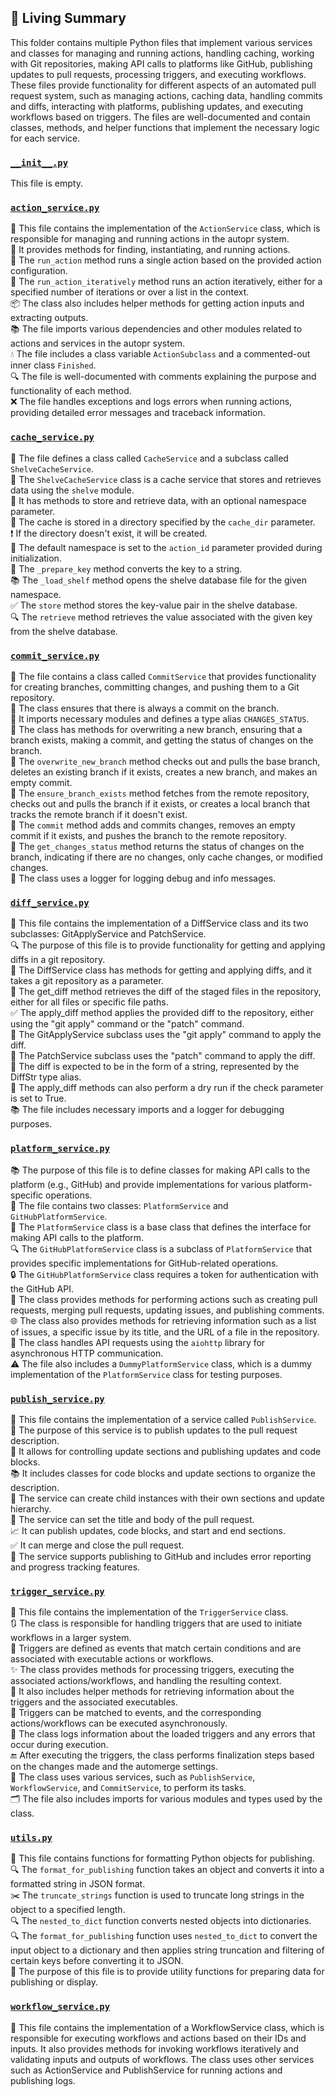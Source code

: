 

<!-- Living README Summary -->
## 🌳 Living Summary

This folder contains multiple Python files that implement various services and classes for managing and running actions, handling caching, working with Git repositories, making API calls to platforms like GitHub, publishing updates to pull requests, processing triggers, and executing workflows. These files provide functionality for different aspects of an automated pull request system, such as managing actions, caching data, handling commits and diffs, interacting with platforms, publishing updates, and executing workflows based on triggers. The files are well-documented and contain classes, methods, and helper functions that implement the necessary logic for each service.


### [`__init__.py`](https://github.com/raphael-francis/AutoPR-internal/blob/8cf698d23fdb1a01845892b342672c06864b2fba/./autopr/services/__init__.py)

This file is empty.  


### [`action_service.py`](https://github.com/raphael-francis/AutoPR-internal/blob/8cf698d23fdb1a01845892b342672c06864b2fba/./autopr/services/action_service.py)

📝 This file contains the implementation of the `ActionService` class, which is responsible for managing and running actions in the autopr system.  
🔧 It provides methods for finding, instantiating, and running actions.  
🔄 The `run_action` method runs a single action based on the provided action configuration.  
🔁 The `run_action_iteratively` method runs an action iteratively, either for a specified number of iterations or over a list in the context.  
📦 The class also includes helper methods for getting action inputs and extracting outputs.  
📚 The file imports various dependencies and other modules related to actions and services in the autopr system.  
💧 The file includes a class variable `ActionSubclass` and a commented-out inner class `Finished`.  
🔍 The file is well-documented with comments explaining the purpose and functionality of each method.  
❌ The file handles exceptions and logs errors when running actions, providing detailed error messages and traceback information.  


### [`cache_service.py`](https://github.com/raphael-francis/AutoPR-internal/blob/8cf698d23fdb1a01845892b342672c06864b2fba/./autopr/services/cache_service.py)

📝 The file defines a class called `CacheService` and a subclass called `ShelveCacheService`.  
📁 The `ShelveCacheService` class is a cache service that stores and retrieves data using the `shelve` module.  
💾 It has methods to store and retrieve data, with an optional namespace parameter.  
📂 The cache is stored in a directory specified by the `cache_dir` parameter.  
❗️ If the directory doesn't exist, it will be created.  
🔑 The default namespace is set to the `action_id` parameter provided during initialization.  
📝 The `_prepare_key` method converts the key to a string.  
📚 The `_load_shelf` method opens the shelve database file for the given namespace.  
✅ The `store` method stores the key-value pair in the shelve database.  
🔍 The `retrieve` method retrieves the value associated with the given key from the shelve database.  


### [`commit_service.py`](https://github.com/raphael-francis/AutoPR-internal/blob/8cf698d23fdb1a01845892b342672c06864b2fba/./autopr/services/commit_service.py)

📝 The file contains a class called `CommitService` that provides functionality for creating branches, committing changes, and pushing them to a Git repository.  
🔧 The class ensures that there is always a commit on the branch.  
📁 It imports necessary modules and defines a type alias `CHANGES_STATUS`.  
📜 The class has methods for overwriting a new branch, ensuring that a branch exists, making a commit, and getting the status of changes on the branch.  
🔄 The `overwrite_new_branch` method checks out and pulls the base branch, deletes an existing branch if it exists, creates a new branch, and makes an empty commit.  
🔄 The `ensure_branch_exists` method fetches from the remote repository, checks out and pulls the branch if it exists, or creates a local branch that tracks the remote branch if it doesn't exist.  
🔄 The `commit` method adds and commits changes, removes an empty commit if it exists, and pushes the branch to the remote repository.  
🔄 The `get_changes_status` method returns the status of changes on the branch, indicating if there are no changes, only cache changes, or modified changes.  
📜 The class uses a logger for logging debug and info messages.  


### [`diff_service.py`](https://github.com/raphael-francis/AutoPR-internal/blob/8cf698d23fdb1a01845892b342672c06864b2fba/./autopr/services/diff_service.py)

📝 This file contains the implementation of a DiffService class and its two subclasses: GitApplyService and PatchService.  
🔍 The purpose of this file is to provide functionality for getting and applying diffs in a git repository.  
🔧 The DiffService class has methods for getting and applying diffs, and it takes a git repository as a parameter.  
📁 The get_diff method retrieves the diff of the staged files in the repository, either for all files or specific file paths.  
✅ The apply_diff method applies the provided diff to the repository, either using the "git apply" command or the "patch" command.  
🌟 The GitApplyService subclass uses the "git apply" command to apply the diff.  
🌟 The PatchService subclass uses the "patch" command to apply the diff.  
📜 The diff is expected to be in the form of a string, represented by the DiffStr type alias.  
🔬 The apply_diff methods can also perform a dry run if the check parameter is set to True.  
📚 The file includes necessary imports and a logger for debugging purposes.  


### [`platform_service.py`](https://github.com/raphael-francis/AutoPR-internal/blob/8cf698d23fdb1a01845892b342672c06864b2fba/./autopr/services/platform_service.py)

📚 The purpose of this file is to define classes for making API calls to the platform (e.g., GitHub) and provide implementations for various platform-specific operations.  
📝 The file contains two classes: `PlatformService` and `GitHubPlatformService`.  
📌 The `PlatformService` class is a base class that defines the interface for making API calls to the platform.  
🔍 The `GitHubPlatformService` class is a subclass of `PlatformService` that provides specific implementations for GitHub-related operations.  
🔒 The `GitHubPlatformService` class requires a token for authentication with the GitHub API.  
📡 The class provides methods for performing actions such as creating pull requests, merging pull requests, updating issues, and publishing comments.  
🌐 The class also provides methods for retrieving information such as a list of issues, a specific issue by its title, and the URL of a file in the repository.  
🔧 The class handles API requests using the `aiohttp` library for asynchronous HTTP communication.  
⚠️ The file also includes a `DummyPlatformService` class, which is a dummy implementation of the `PlatformService` class for testing purposes.  


### [`publish_service.py`](https://github.com/raphael-francis/AutoPR-internal/blob/8cf698d23fdb1a01845892b342672c06864b2fba/./autopr/services/publish_service.py)

📄 This file contains the implementation of a service called `PublishService`.  
📝 The purpose of this service is to publish updates to the pull request description.  
🔄 It allows for controlling update sections and publishing updates and code blocks.  
📚 It includes classes for code blocks and update sections to organize the description.  
📝 The service can create child instances with their own sections and update hierarchy.  
🎯 The service can set the title and body of the pull request.  
📈 It can publish updates, code blocks, and start and end sections.  
✅ It can merge and close the pull request.  
🚀 The service supports publishing to GitHub and includes error reporting and progress tracking features.  


### [`trigger_service.py`](https://github.com/raphael-francis/AutoPR-internal/blob/8cf698d23fdb1a01845892b342672c06864b2fba/./autopr/services/trigger_service.py)

📜 This file contains the implementation of the `TriggerService` class.   
🔃 The class is responsible for handling triggers that are used to initiate workflows in a larger system.  
🔀 Triggers are defined as events that match certain conditions and are associated with executable actions or workflows.  
✨ The class provides methods for processing triggers, executing the associated actions/workflows, and handling the resulting context.  
📂 It also includes helper methods for retrieving information about the triggers and the associated executables.  
🔀 Triggers can be matched to events, and the corresponding actions/workflows can be executed asynchronously.  
📝 The class logs information about the loaded triggers and any errors that occur during execution.  
🔚 After executing the triggers, the class performs finalization steps based on the changes made and the automerge settings.  
📝 The class uses various services, such as `PublishService`, `WorkflowService`, and `CommitService`, to perform its tasks.  
🗂️ The file also includes imports for various modules and types used by the class.  


### [`utils.py`](https://github.com/raphael-francis/AutoPR-internal/blob/8cf698d23fdb1a01845892b342672c06864b2fba/./autopr/services/utils.py)

📝 This file contains functions for formatting Python objects for publishing.  
🔍 The `format_for_publishing` function takes an object and converts it into a formatted string in JSON format.  
✂️ The `truncate_strings` function is used to truncate long strings in the object to a specified length.  
🔍 The `nested_to_dict` function converts nested objects into dictionaries.  
🔍 The `format_for_publishing` function uses `nested_to_dict` to convert the input object to a dictionary and then applies string truncation and filtering of certain keys before converting it to JSON.  
📝 The purpose of this file is to provide utility functions for preparing data for publishing or display.  


### [`workflow_service.py`](https://github.com/raphael-francis/AutoPR-internal/blob/8cf698d23fdb1a01845892b342672c06864b2fba/./autopr/services/workflow_service.py)

📝 This file contains the implementation of a WorkflowService class, which is responsible for executing workflows and actions based on their IDs and inputs. It also provides methods for invoking workflows iteratively and validating inputs and outputs of workflows. The class uses other services such as ActionService and PublishService for running actions and publishing logs.  

<!-- Living README Summary -->